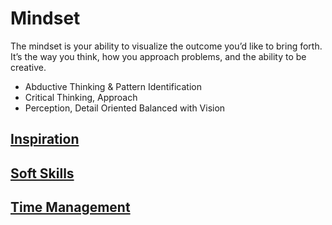 # Mindset

The mindset is your ability to visualize the outcome you’d like to bring forth. It’s the way you think, how you approach problems, and the ability to be creative.

- Abductive Thinking & Pattern Identification
- Critical Thinking, Approach
- Perception, Detail Oriented Balanced with Vision


## [Inspiration](./Inspiration/)

## [Soft Skills](./Soft_Skills/)

## [Time Management](./Time_Management/)